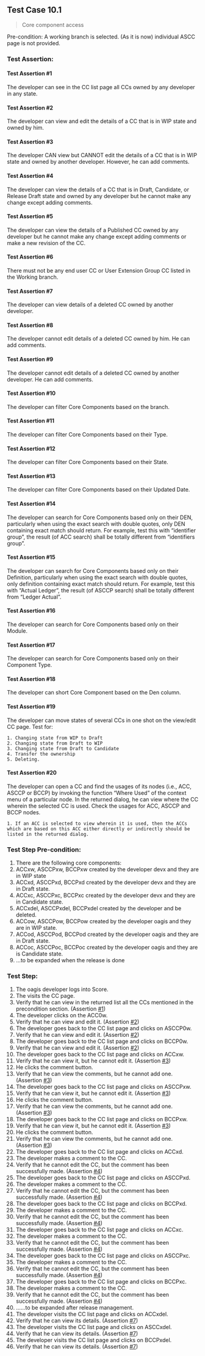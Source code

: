 ## Test Case 10.1

> Core component access

Pre-condition: A working branch is selected.
(As it is now) individual ASCC page is not provided.

### Test Assertion:

#### Test Assertion #1
The developer can see in the CC list page all CCs owned by any developer in any state.

#### Test Assertion #2
The developer can view and edit the details of a CC that is in WIP state and owned by him.

#### Test Assertion #3
The developer CAN view but CANNOT edit the details of a CC that is in WIP state and owned by another developer. However, he can add comments.

#### Test Assertion #4
The developer can view the details of a CC that is in Draft, Candidate, or Release Draft state and owned by any developer but he cannot make any change except adding comments.

#### Test Assertion #5
The developer can view the details of a Published CC owned by any developer but he cannot make any change except adding comments or make a new revision of the CC.

#### Test Assertion #6
There must not be any end user CC or User Extension Group CC listed in the Working branch.

#### Test Assertion #7
The developer can view details of a deleted CC owned by another developer.

#### Test Assertion #8
The developer cannot edit details of a deleted CC owned by him. He can add comments.

#### Test Assertion #9
The developer cannot edit details of a deleted CC owned by another developer. He can add comments.

#### Test Assertion #10
The developer can filter Core Components based on the branch.

#### Test Assertion #11
The developer can filter Core Components based on their Type.

#### Test Assertion #12
The developer can filter Core Components based on their State.

#### Test Assertion #13
The developer can filter Core Components based on their Updated Date.

#### Test Assertion #14
The developer can search for Core Components based only on their DEN, particularly when using the exact search with double quotes, only DEN containing exact match should return. For example, test this with “identifier group”, the result (of ACC search) shall be totally different from “identifiers group”.

#### Test Assertion #15
The developer can search for Core Components based only on their Definition, particularly when using the exact search with double quotes, only definition containing exact match should return. For example, test this with “Actual Ledger”, the result (of ASCCP search) shall be totally different from “Ledger Actual”.

#### Test Assertion #16
The developer can search for Core Components based only on their Module.

#### Test Assertion #17
The developer can search for Core Components based only on their Component Type.

#### Test Assertion #18
The developer can short Core Component based on the Den column.

#### Test Assertion #19
The developer can move states of several CCs in one shot on the view/edit CC page. Test for:

	1. Changing state from WIP to Draft
	2. Changing state from Draft to WIP
	3. Changing state from Draft to Candidate
	4. Transfer the ownership
	5. Deleting.

#### Test Assertion #20
The developer can open a CC and find the usages of its nodes (i.e., ACC, ASCCP or BCCP) by invoking the function “Where Used” of the context menu of a particular node. In the returned dialog, he can view where the CC wherein the selected CC is used. Check the usages for ACC, ASCCP and BCCP nodes.

	1. If an ACC is selected to view wherein it is used, then the ACCs which are based on this ACC either directly or indirectly should be listed in the returned dialog.

### Test Step Pre-condition:

1. There are the following core components:
2. ACCxw, ASCCPxw, BCCPxw created by the developer devx and they are in WIP state
3. ACCxd, ASCCPxd, BCCPxd created by the developer devx and they are in Draft state.
4. ACCxc, ASCCPxc, BCCPxc created by the developer devx and they are in Candidate state.
5. ACCxdel, ASCCPxdel, BCCPxdel created by the developer and be deleted.
6. ACCow, ASCCPow, BCCPow created by the developer oagis and they are in WIP state.
7. ACCod, ASCCPod, BCCPod created by the developer oagis and they are in Draft state.
8. ACCoc, ASCCPoc, BCCPoc created by the developer oagis and they are is Candidate state.
9. …to be expanded when the release is done

### Test Step:

1. The oagis developer logs into Score.
2. The visits the CC page.
3. Verify that he can view in the returned list all the CCs mentioned in the precondition section. (Assertion [#1](#test-assertion-1))
4. The developer clicks on the ACC0w.
5. Verify that he can view and edit it. (Assertion [#2](#test-assertion-2))
6. The developer goes back to the CC list page and clicks on ASCCP0w.
7. Verify that he can view and edit it. (Assertion [#2](#test-assertion-2))
8. The developer goes back to the CC list page and clicks on BCCP0w.
9. Verify that he can view and edit it. (Assertion [#2](#test-assertion-2))
10. The developer goes back to the CC list page and clicks on ACCxw.
11. Verify that he can view it, but he cannot edit it.  (Assertion [#3](#test-assertion-3))
12. He clicks the comment button.
13. Verify that he can view the comments, but he cannot add one. (Assertion [#3](#test-assertion-3))
14. The developer goes back to the CC list page and clicks on ASCCPxw.
15. Verify that he can view it, but he cannot edit it. (Assertion [#3](#test-assertion-3))
16. He clicks the comment button.
17. Verify that he can view the comments, but he cannot add one. (Assertion [#3](#test-assertion-3))
18. The developer goes back to the CC list page and clicks on BCCPxw.
19. Verify that he can view it, but he cannot edit it. (Assertion [#3](#test-assertion-3))
20. He clicks the comment button.
21. Verify that he can view the comments, but he cannot add one. (Assertion [#3](#test-assertion-3))
22. The developer goes back to the CC list page and clicks on ACCxd.
23. The developer makes a comment to the CC.
24. Verify that he cannot edit the CC, but the comment has been successfully made. (Assertion [#4](#test-assertion-4))
25. The developer goes back to the CC list page and clicks on ASCCPxd.
26. The developer makes a comment to the CC.
27. Verify that he cannot edit the CC, but the comment has been successfully made. (Assertion [#4](#test-assertion-4))
28. The developer goes back to the CC list page and clicks on BCCPxd.
29. The developer makes a comment to the CC.
30. Verify that he cannot edit the CC, but the comment has been successfully made. (Assertion [#4](#test-assertion-4))
31. The developer goes back to the CC list page and clicks on ACCxc.
32. The developer makes a comment to the CC.
33. Verify that he cannot edit the CC, but the comment has been successfully made. (Assertion [#4](#test-assertion-4))
34. The developer goes back to the CC list page and clicks on ASCCPxc.
35. The developer makes a comment to the CC.
36. Verify that he cannot edit the CC, but the comment has been successfully made. (Assertion [#4](#test-assertion-4))
37. The developer goes back to the CC list page and clicks on BCCPxc.
38. The developer makes a comment to the CC.
39. Verify that he cannot edit the CC, but the comment has been successfully made. (Assertion [#4](#test-assertion-4))
40. ……to be expanded after release management.
41. The developer visits the CC list page and clicks on ACCxdel.
42. Verify that he can view its details. (Assertion [#7](#test-assertion-7))
43. The developer visits the CC list page and clicks on ASCCxdel.
44. Verify that he can view its details. (Assertion [#7](#test-assertion-7))
45. The developer visits the CC list page and clicks on BCCPxdel.
46. Verify that he can view its details. (Assertion [#7](#test-assertion-7))